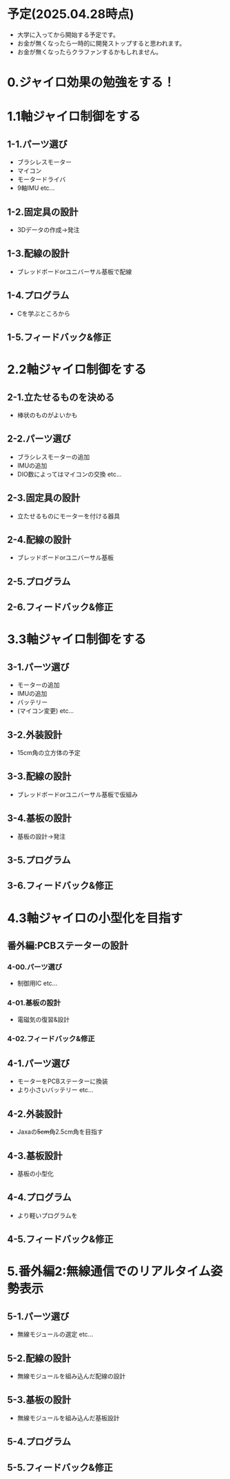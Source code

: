 # 予定(2025.04.28時点)
- 大学に入ってから開始する予定です。
- お金が無くなったら一時的に開発ストップすると思われます。
- お金が無くなったらクラファンするかもしれません。
# 0.ジャイロ効果の勉強をする！
# 1.1軸ジャイロ制御をする
## 1-1.パーツ選び
- ブラシレスモーター
- マイコン
- モータードライバ
- 9軸IMU  etc...
## 1-2.固定具の設計
- 3Dデータの作成→発注
## 1-3.配線の設計
- ブレッドボードorユニバーサル基板で配線
## 1-4.プログラム
- Cを学ぶところから
## 1-5.フィードバック&修正
# 2.2軸ジャイロ制御をする
## 2-1.立たせるものを決める
- 棒状のものがよいかも
## 2-2.パーツ選び
- ブラシレスモーターの追加
- IMUの追加
- DIO数によってはマイコンの交換  etc...
## 2-3.固定具の設計
- 立たせるものにモーターを付ける器具
## 2-4.配線の設計
- ブレッドボードorユニバーサル基板
## 2-5.プログラム
## 2-6.フィードバック&修正
# 3.3軸ジャイロ制御をする
## 3-1.パーツ選び
- モーターの追加
- IMUの追加
- バッテリー
- (マイコン変更)  etc...
## 3-2.外装設計
- 15cm角の立方体の予定
## 3-3.配線の設計
- ブレッドボードorユニバーサル基板で仮組み
## 3-4.基板の設計
- 基板の設計→発注
## 3-5.プログラム
## 3-6.フィードバック&修正
# 4.3軸ジャイロの小型化を目指す
## 番外編:PCBステーターの設計
### 4-00.パーツ選び
- 制御用IC  etc...
### 4-01.基板の設計
- 電磁気の復習&設計
### 4-02.フィードバック&修正
## 4-1.パーツ選び
- モーターをPCBステーターに換装
- より小さいバッテリー  etc...
## 4-2.外装設計
- Jaxaの~~5cm角~~2.5cm角を目指す
## 4-3.基板設計
- 基板の小型化
## 4-4.プログラム
- より軽いプログラムを
## 4-5.フィードバック&修正
# 5.番外編2:無線通信でのリアルタイム姿勢表示
## 5-1.パーツ選び
- 無線モジュールの選定  etc...
## 5-2.配線の設計
- 無線モジュールを組み込んだ配線の設計
## 5-3.基板の設計
- 無線モジュールを組み込んだ基板設計
## 5-4.プログラム
## 5-5.フィードバック&修正
